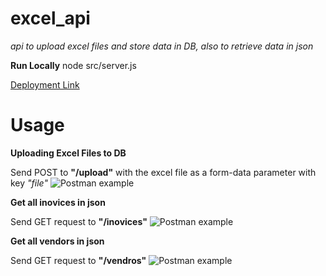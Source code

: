 # excel_api
*api to upload excel files and store data in DB, also to retrieve data in json*

**Run Locally** node src/server.js

[Deployment Link](https://dark-alien-79782.herokuapp.com/)

# Usage

**Uploading Excel Files to DB**

Send POST to **"/upload"** with the excel file as a form-data parameter with key *"file"*
![Postman example](https://i.imgur.com/Row0ryY.png)

**Get all inovices in json**

Send GET request to **"/inovices"**
![Postman example](https://i.imgur.com/cLhOJ2l.png)

**Get all vendors in json**

Send GET request to **"/vendros"**
![Postman example](https://i.imgur.com/N8vfta2.png)

